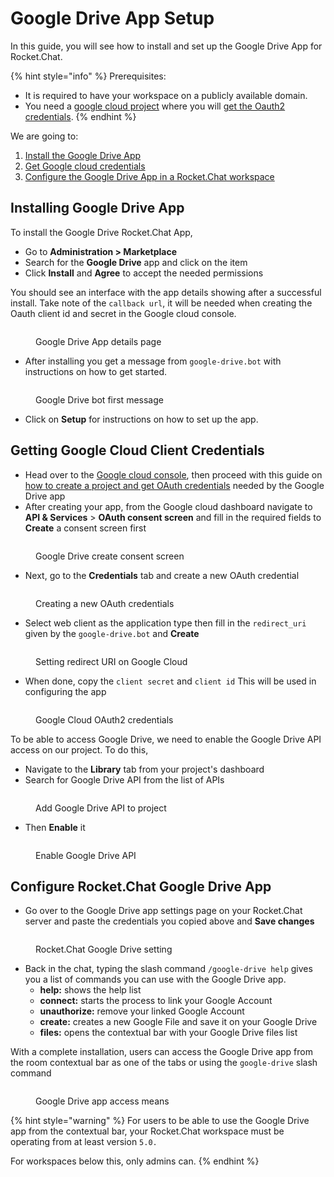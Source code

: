# Google Drive App Setup

In this guide, you will see how to install and set up the Google Drive App for Rocket.Chat.

{% hint style="info" %}
Prerequisites:

* It is required to have your workspace on a publicly available domain.
* You need a [google cloud project](https://console.cloud.google.com/) where you will [get the Oauth2 credentials](https://support.google.com/googleapi/answer/6158849?hl=en).
{% endhint %}

We are going to:

1. [Install the Google Drive App](google-drive-app-setup.md#installing-google-drive-app)
2. [Get Google cloud credentials](google-drive-app-setup.md#getting-google-cloud-client-credentials)
3. [Configure the Google Drive App in a Rocket.Chat workspace](google-drive-app-setup.md#configure-rocket.chat-google-drive-app)

## Installing Google Drive App

To install the Google Drive Rocket.Chat App,

* Go to **Administration > Marketplace**
* Search for the **Google Drive** app and click on the item
* Click **Install** and **Agree** to accept the needed permissions

You should see an interface with the app details showing after a successful install. Take note of the `callback url`, it will be needed when creating the Oauth client id and secret in the Google cloud console.

<figure><img src="../../../.gitbook/assets/Google Drive App details page" alt=""><figcaption><p>Google Drive App details page</p></figcaption></figure>

* After installing you get a message from `google-drive.bot` with instructions on how to get started.

<figure><img src="../../../.gitbook/assets/Google Drive bot first message" alt=""><figcaption><p>Google Drive bot first message</p></figcaption></figure>

* Click on **Setup** for instructions on how to set up the app.

## Getting Google Cloud Client Credentials

* Head over to the [Google cloud console](https://console.cloud.google.com/), then proceed with this guide on [how to create a project and get  OAuth credentials](https://support.google.com/googleapi/answer/6158849?hl=en) needed by the Google Drive app
* After creating your app, from the Google cloud dashboard navigate to **API & Services** > **OAuth consent screen** and fill in the required fields to **Create** a consent screen first

<figure><img src="../../../.gitbook/assets/Google Drive create consent screen" alt=""><figcaption><p>Google Drive create consent screen</p></figcaption></figure>

* Next, go to the **Credentials** tab and create a new OAuth credential

<figure><img src="../../../.gitbook/assets/Creating a new Google OAuth credentials" alt=""><figcaption><p>Creating a new OAuth credentials</p></figcaption></figure>

* Select web client as the application type then fill in the `redirect_uri` given by the `google-drive.bot` and **Create**

<figure><img src="../../../.gitbook/assets/Setting redirect URI on Google Cloud" alt=""><figcaption><p>Setting redirect URI on Google Cloud</p></figcaption></figure>

* When done, copy the `client secret` and `client id` This will be used in configuring the app

<figure><img src="../../../.gitbook/assets/Google Cloud OAuth2 credentials" alt=""><figcaption><p>Google Cloud OAuth2 credentials</p></figcaption></figure>

To be able to access Google Drive, we need to enable the Google Drive API access on our project. To do this,

* Navigate to the **Library** tab from your project's dashboard
* Search for Google Drive API from the list of APIs

<figure><img src="../../../.gitbook/assets/Add Google Drive API to project" alt=""><figcaption><p>Add Google Drive API to project</p></figcaption></figure>

* Then **Enable** it

<figure><img src="../../../.gitbook/assets/Enable Google Drive API" alt=""><figcaption><p>Enable Google Drive API</p></figcaption></figure>

## Configure Rocket.Chat Google Drive App

* Go over to the Google Drive app settings page on your Rocket.Chat server and paste the credentials you copied above and **Save changes**

<figure><img src="../../../.gitbook/assets/Rocket.Chat Google Drive setting" alt=""><figcaption><p>Rocket.Chat Google Drive setting</p></figcaption></figure>

* Back in the chat, typing the slash command `/google-drive help` gives you a list of commands you can use with the Google Drive app.
  * **help:** shows the help list
  * **connect:** starts the process to link your Google Account
  * **unauthorize:** remove your linked Google Account
  * **create:** creates a new Google File and save it on your Google Drive
  * **files:** opens the contextual bar with your Google Drive files list

With a complete installation, users can access the Google Drive app from the room contextual bar as one of the tabs or using the `google-drive` slash command

<figure><img src="../../../.gitbook/assets/Google Drive app access means" alt=""><figcaption><p>Google Drive app access means</p></figcaption></figure>

{% hint style="warning" %}
For users to be able to use the Google Drive app from the contextual bar, your Rocket.Chat workspace must be operating from at least version `5.0.`

For workspaces below this, only admins can.
{% endhint %}
